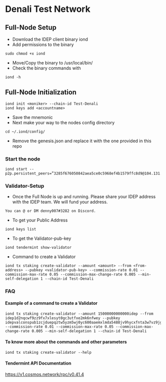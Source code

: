 # Denali Test Network
## Full-Node Setup
- Download the IDEP client binary iond
- Add permissions to the binary
```
sudo chmod +x iond
```
- Move/Copy the binary to /usr/local/bin/
- Check the binary commands with
```
iond -h
```
## Full-Node Initialization
```
iond init <moniker> --chain-id Test-Denali
iond keys add <accountname>
```
- Save the mnemonic
- Next make your way to the nodes config directory
```
cd ~/.iond/config/
```
- Remove the genesis.json and replace it with the one provided in this repo
### Start the node
```
iond start --p2p.persistent_peers=”3285f676050842aea5ce0c5968ef4b1579ffc8d9@104.131.46.133:26656,19f7aa0f2da7e6a01372be459a9c43bec6ac2191@64.225.75.108:26656“
```


### Validator-Setup
- Once the Full Node is up and running. Please share your IDEP address with the IDEP team. We will fund your address.
``` 
You can @ or DM denny007#3282 on Discord.
```
- To get your Public Address
```
iond keys list
```
- To get the Validator-pub-key
```
iond tendermint show-validator
```
- Command to create a Validator
```
iond tx staking create-validator --amount <amount> --from <from-address> --pubkey <validator-pub-key> --commission-rate 0.01 --commission-max-rate 0.05 --commission-max-change-rate 0.005 --min-self-delegation 1 --chain-id Test-Denali
```

### FAQ
#### Example of a command to create a Validator
```
iond tx staking create-validator --amount 15000000000000idep --from idep1d2nqcwf9zz9fx7xlesyt0gc3utfxe2mk6nfwey --pubkey idepvalconspub1zcjduepqztw5yzm5wj0yc600aaemxlmda5488jv9hycxfnta3w7vz9jgpawqc9qnhs --commission-rate 0.01 --commission-max-rate 0.05 --commission-max-change-rate 0.005 --min-self-delegation 1 --chain-id Test-Denali
```

#### To know more about the commands and other parameters
```
iond tx staking create-validator --help
```
#### Tendermint API Documentation
https://v1.cosmos.network/rpc/v0.41.4
